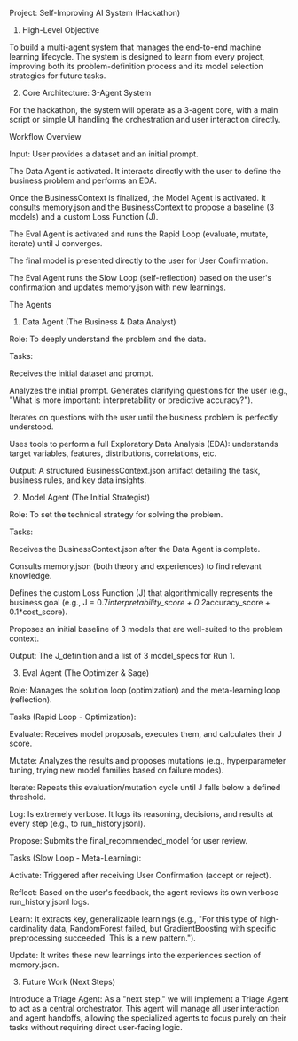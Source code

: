 Project: Self-Improving AI System (Hackathon)

1. High-Level Objective

To build a multi-agent system that manages the end-to-end machine learning lifecycle. The system is designed to learn from every project, improving both its problem-definition process and its model selection strategies for future tasks.

2. Core Architecture: 3-Agent System

For the hackathon, the system will operate as a 3-agent core, with a main script or simple UI handling the orchestration and user interaction directly.

Workflow Overview

Input: User provides a dataset and an initial prompt.

The Data Agent is activated. It interacts directly with the user to define the business problem and performs an EDA.

Once the BusinessContext is finalized, the Model Agent is activated. It consults memory.json and the BusinessContext to propose a baseline (3 models) and a custom Loss Function (J).

The Eval Agent is activated and runs the Rapid Loop (evaluate, mutate, iterate) until J converges.

The final model is presented directly to the user for User Confirmation.

The Eval Agent runs the Slow Loop (self-reflection) based on the user's confirmation and updates memory.json with new learnings.

The Agents

1. Data Agent (The Business & Data Analyst)

Role: To deeply understand the problem and the data.

Tasks:

Receives the initial dataset and prompt.

Analyzes the initial prompt. Generates clarifying questions for the user (e.g., "What is more important: interpretability or predictive accuracy?").

Iterates on questions with the user until the business problem is perfectly understood.

Uses tools to perform a full Exploratory Data Analysis (EDA): understands target variables, features, distributions, correlations, etc.

Output: A structured BusinessContext.json artifact detailing the task, business rules, and key data insights.

2. Model Agent (The Initial Strategist)

Role: To set the technical strategy for solving the problem.

Tasks:

Receives the BusinessContext.json after the Data Agent is complete.

Consults memory.json (both theory and experiences) to find relevant knowledge.

Defines the custom Loss Function (J) that algorithmically represents the business goal (e.g., J = 0.7*interpretability_score + 0.2*accuracy_score + 0.1*cost_score).

Proposes an initial baseline of 3 models that are well-suited to the problem context.

Output: The J_definition and a list of 3 model_specs for Run 1.

3. Eval Agent (The Optimizer & Sage)

Role: Manages the solution loop (optimization) and the meta-learning loop (reflection).

Tasks (Rapid Loop - Optimization):

Evaluate: Receives model proposals, executes them, and calculates their J score.

Mutate: Analyzes the results and proposes mutations (e.g., hyperparameter tuning, trying new model families based on failure modes).

Iterate: Repeats this evaluation/mutation cycle until J falls below a defined threshold.

Log: Is extremely verbose. It logs its reasoning, decisions, and results at every step (e.g., to run_history.jsonl).

Propose: Submits the final_recommended_model for user review.

Tasks (Slow Loop - Meta-Learning):

Activate: Triggered after receiving User Confirmation (accept or reject).

Reflect: Based on the user's feedback, the agent reviews its own verbose run_history.jsonl logs.

Learn: It extracts key, generalizable learnings (e.g., "For this type of high-cardinality data, RandomForest failed, but GradientBoosting with specific preprocessing succeeded. This is a new pattern.").

Update: It writes these new learnings into the experiences section of memory.json.

3. Future Work (Next Steps)

Introduce a Triage Agent: As a "next step," we will implement a Triage Agent to act as a central orchestrator. This agent will manage all user interaction and agent handoffs, allowing the specialized agents to focus purely on their tasks without requiring direct user-facing logic.